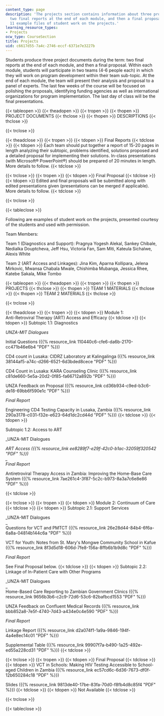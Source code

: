 ```yaml
---
content_type: page
description: 'The projects section contains information about three project documents:
  two final reports at the end of each module, and then a final proposal, also contains
  11 example files of student work on the projects.'
learning_resource_types:
- Projects
ocw_type: CourseSection
title: Projects
uid: c6617d55-7a4c-2746-eccf-6371e7e3227b
---
```


Students produce three project documents during the term: two final reports at the end of each module, and then a final proposal. Within each module, students will participate in two teams (4-6 people each) in which they will work on program development within their team sub-topic. At the end of each module, the team will present their analysis and proposal to a panel of experts. The last few weeks of the course will be focused on polishing the proposals, identifying funding agencies as well as international organizations for program implementation. The last day of class will be the final presentations.

{{< tableopen >}}
{{< theadopen >}}
{{< tropen >}}
{{< thopen >}}
PROJECT DOCUMENTS
{{< thclose >}}
{{< thopen >}}
DESCRIPTIONS
{{< thclose >}}

{{< trclose >}}

{{< theadclose >}}
{{< tropen >}}
{{< tdopen >}}
Final Reports
{{< tdclose >}}
{{< tdopen >}}
Each team should put together a report of 15-20 pages in length analyzing their subtopic, problems identified, solutions proposed and a detailed proposal for implementing their solutions. In-class presentations (with Microsoft® PowerPoint®) should be prepared of 20 minutes in length. More details to follow.
{{< tdclose >}}

{{< trclose >}}
{{< tropen >}}
{{< tdopen >}}
Final Proposal
{{< tdclose >}}
{{< tdopen >}}
Edited and final proposals will be submitted along with edited presentations given (presentations can be merged if applicable). More details to follow.
{{< tdclose >}}

{{< trclose >}}

{{< tableclose >}}

Following are examples of student work on the projects, presented courtesy of the students and used with permission.

Team Members:

Team 1 (Diagnostics and Support): Pragnya Yogesh Alekal, Sankey Chibale, Nedialka Douptcheva, Jeff Hsu, Victoria Fan, Sam Miti, Kateula Sichalwe, Alexis White

Team 2 (ART Access and Linkages): Jina Kim, Aparna Kollipara, Jelena Mirkovic, Mwansa Chabala Mwale, Chishimba Mubanga, Jessica Rhee, Katebe Sakala, Mike Tombo

{{< tableopen >}}
{{< theadopen >}}
{{< tropen >}}
{{< thopen >}}
PROJECTS
{{< thclose >}}
{{< thopen >}}
TEAM 1 MATERIALS
{{< thclose >}}
{{< thopen >}}
TEAM 2 MATERIALS
{{< thclose >}}

{{< trclose >}}

{{< theadclose >}}
{{< tropen >}}
{{< tdopen >}}
Module 1:  
Anti-Retroviral Therapy (ART) Access and Efficacy
{{< tdclose >}}
{{< tdopen >}}
Subtopic 1.1: Diagnostics  
  
_UNZA-MIT Dialogues_  
  
Initial Questions ({{% resource_link 110440c6-cfe6-da6b-2170-cc471b46e6b4 "PDF" %}})  
  
CD4 count in Lusaka: CIDRZ Laboratory at Kalingalinga ({{% resource_link 38144af5-a74c-d266-6521-6d3bded8cece "PDF" %}})  
  
CD4 Count in Lusaka: KARA Counseling Clinic ({{% resource_link c81de660-5e5a-20d2-0f85-fa66712a892b "PDF" %}})  
  
UNZA Feedback on Proposal ({{% resource_link cd36b934-c9ed-b3c6-de18-69bb6f590e1c "PDF" %}})  
  
_Final Report_  
  
Engineering CD4 Testing Capacity in Lusaka, Zambia ({{% resource_link 290a3178-c031-f32e-e623-64d1dc2cd44d "PDF" %}})
{{< tdclose >}}
{{< tdopen >}}


Subtopic 1.2: Access to ART  
  
_UNZA-MIT Dialogues  
  
_ART Access ({{% resource_link ee8289f7-e29f-42c0-b1ac-32059f320542 "PDF" %}})  
_  
Final Report_  
  
Antiretroviral Therapy Access in Zambia: Improving the Home-Base Care System ({{% resource_link 7ae261c4-3f87-5c2c-b973-8a3a7c6e8e86 "PDF" %}})


{{< tdclose >}}

{{< trclose >}}
{{< tropen >}}
{{< tdopen >}}
Module 2: Continuum of Care
{{< tdclose >}}
{{< tdopen >}}
Subtopic 2.1: Support Services  
  
_UNZA-MIT Dialogues  
_  
Questions for VCT and PMTCT ({{% resource_link 26e28d44-84b4-6f6a-6a8a-04814b144c6a "PDF" %}})  
  
VCT for Youth: Notes from St. Mary's Mongwe Community School in Kafue ({{% resource_link 8f3d5d18-606d-7fe8-156a-8ffb6b1b9d8c "PDF" %}})  
  
_Final Report_  
  
See Final Proposal below.
{{< tdclose >}}
{{< tdopen >}}
Subtopic 2.2: Linkage of In-Patient Care with Other Programs  
  
_UNZA-MIT Dialogues  
_  
Home-Based Care Reporting to Zambian Government Clinics ({{% resource_link 9656b3b6-c2c9-72d6-53c6-82bafbcd1553 "PDF" %}})  
  
UNZA Feedback on Confluent Medical Records ({{% resource_link bbb852a8-7e5f-4740-7d43-a434e0c4e590 "PDF" %}})  
  
_Final Report_  
  
Linkage Report ({{% resource_link d2a074f1-1a9a-9846-194f-4a4e8ec14c01 "PDF" %}})  
  
Supplemental Table ({{% resource_link 99907f7a-b490-1a25-492e-ed55a228cd31 "PDF" %}})
{{< tdclose >}}

{{< trclose >}}
{{< tropen >}}
{{< tdopen >}}
Final Proposal
{{< tdclose >}}
{{< tdopen >}}
VCT in Schools: Making HIV Testing Accessible to School-aged Children in Zambia ({{% resource_link ec57cd6c-6d36-7673-df0f-12b650284c18 "PDF" %}})  
  
Slides ({{% resource_link 9813de40-17be-83fa-70d0-f8fb4d8c85f4 "PDF" %}})
{{< tdclose >}}
{{< tdopen >}}
Not Available
{{< tdclose >}}

{{< trclose >}}

{{< tableclose >}}